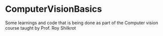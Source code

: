 # ComputerVisionBasics
Some learnings and code that is being done as part of the Computer vision course taught by Prof. Roy Shilkrot
